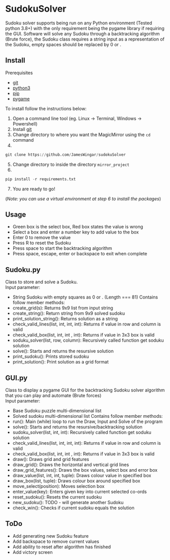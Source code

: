 ﻿# SudokuSolver

Sudoku solver supports being run on any Python environment (Tested python 3.8+) with the only requirement being the pygame library if requiring the GUI. Software will solve any Sudoku through a backtracking algorithm (Brute force), the Sudoku class requires a string input as a representation of the Sudoku, empty spaces should be replaced by 0 or .

## Install
Prerequisites
* [git](https://git-scm.com/downloads)
* [python3](https://www.python.org/download/releases/3.0/)
* [pip](https://pypi.org/project/pip/)
* [pygame](https://www.pygame.org/)

To install follow the instructions below:
1. Open a command line tool (eg. Linux -> Terminal, Windows -> Powershell)
2. Install [git](https://git-scm.com/downloads)
3. Change directory to where you want the MagicMirror using the `cd` command
4. 
```python
git clone https://github.com/JamesWingar/sudokuSolver
```
5. Change directory to inside the directory `mirror_project`
6. 
```python
pip install -r requirements.txt
```
7. You are ready to go!

(*Note: you can use a virtual environment at step 6 to install the packages*)

## Usage
* Green box is the select box, Red box states the value is wrong
* Select a box and enter a number key to add value to the box
* Enter 0 to remove the value
* Press R to reset the Sudoku
* Press space to start the backtracking algorithm
* Press space, escape, enter or backspace to exit when complete

## Sudoku.py
Class to store and solve a Sudoku.  
Input parameter:  
* String Sudoku with empty squares as 0 or . (Length === 81)
Contains follow member methods:  
* create_grid(s): Returns 9x9 list from input string
* create_string(): Return string from 9x9 solved sudoku
* print_solution_string(): Returns solution as a string
* check_valid_lines(list, int, int, int): Returns if value in row and column is valid
* check_valid_box(list, int, int , int): Returns if value in 3x3 box is valid
* soduku_solver(list, row, column): Recursively called function get soduku solution
* solve(): Starts and returns the resursive solution
* print_sudoku(): Prints stored sudoku
* print_solution(): Print solution as a grid format

## GUI.py
Class to display a pygame GUI for the backtracking Sudoku solver algorithm that you can play and automate (Brute forces)  
Input parameter:  
* Base Sudoku puzzle multi-dimensional list  
* Solved sudoku multi-dimensional list
Contains follow member methods:  
* run(): Main (while) loop to run the Draw, Input and Solve of the program   
* solve(): Starts and returns the resursive/backtracking solution  
* sudoku_solver(list, int, int): Recursively called function get soduku solution
* check_valid_lines(list, int, int, int): Returns if value in row and column is valid
* check_valid_box(list, int, int , int): Returns if value in 3x3 box is valid
* draw(): Draws grid and grid features
* draw_grid(): Draws the horizontal and vertical grid lines
* draw_grid_features(): Draws the box values, select box and error box
* draw_value(list, int, int, tuple): Draws colour value in specified box
* draw_box(list, tuple): Draws colour box around specified box
* move_select(position): Moves selection box
* enter_value(key): Enters given key into current selected co-ords
* reset_sudoku(): Resets the current sudoku
* new_sudoku(): TODO - will generate another Sudoku
* check_win(): Checks if current sudoku equals the solution

## ToDo
* Add generating new Sudoku feature
* Add backspace to remove current values
* Add ability to reset after algorithm has finished
* Add victory screen
